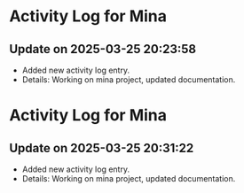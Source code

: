 # Activity Log for Mina

## Update on 2025-03-25 20:23:58
- Added new activity log entry.
- Details: Working on mina project, updated documentation.

# Activity Log for Mina

## Update on 2025-03-25 20:31:22
- Added new activity log entry.
- Details: Working on mina project, updated documentation.


